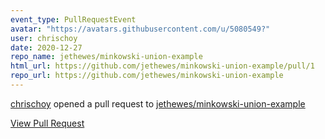 ```yaml
---
event_type: PullRequestEvent
avatar: "https://avatars.githubusercontent.com/u/5080549?"
user: chrischoy
date: 2020-12-27
repo_name: jethewes/minkowski-union-example
html_url: https://github.com/jethewes/minkowski-union-example/pull/1
repo_url: https://github.com/jethewes/minkowski-union-example
---
```


<a href='https://github.com/chrischoy' target='_blank'>chrischoy</a> opened a pull request to <a href='https://github.com/jethewes/minkowski-union-example' target='_blank'>jethewes/minkowski-union-example</a>

<a href='https://github.com/jethewes/minkowski-union-example/pull/1' target='_blank'>View Pull Request</a>